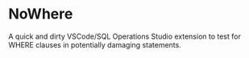 # NoWhere
A quick and dirty VSCode/SQL Operations Studio extension to test for WHERE clauses in potentially damaging statements.

